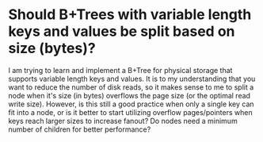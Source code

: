 
# Should B+Trees with variable length keys and values be split based on size (bytes)?

I am trying to learn and implement a B+Tree for physical storage that supports variable length keys and values. It is to my understanding that you want to reduce the number of disk reads, so it makes sense to me to split a node when it's size (in bytes) overflows the page size (or the optimal read write size). However, is this still a good practice when only a single key can fit into a node, or is it better to start utilizing overflow pages/pointers when keys reach larger sizes to increase fanout? Do nodes need a minimum number of children for better performance?

        